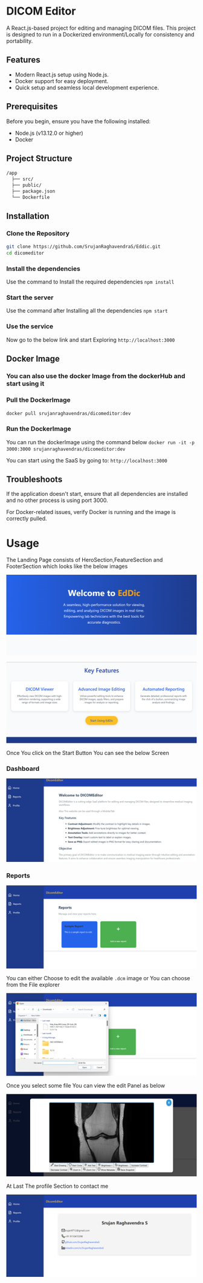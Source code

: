 # DICOM Editor

A React.js-based project for editing and managing DICOM files. This project is designed to run in a Dockerized environment/Locally  for consistency and portability.

## Features
- Modern React.js setup using Node.js.
- Docker support for easy deployment.
- Quick setup and seamless local development experience.

## Prerequisites
Before you begin, ensure you have the following installed:
- Node.js (v13.12.0 or higher)
- Docker

## Project Structure
```
/app
  ├── src/                
  ├── public/             
  ├── package.json        
  └── Dockerfile
```


## Installation

### Clone the Repository
```bash
git clone https://github.com/SrujanRaghavendraS/Eddic.git
cd dicomeditor
```

### Install the dependencies
Use the command to Install the required dependencies 
`npm install`

### Start the server
Use the command after Installing all the dependencies 
`npm start`

### Use the service
Now go to the below link and start Exploring
`http://localhost:3000`

## Docker Image

### You can also use the docker Image from the dockerHub and start using it

### Pull the DockerImage
`docker pull srujanraghavendras/dicomeditor:dev`

### Run the DockerImage
You can run the dockerImage using the command below
`docker run -it -p 3000:3000 srujanraghavendras/dicomeditor:dev`

You can start using the SaaS by going to:
`http://localhost:3000`

## Troubleshoots
If the application doesn't start, ensure that all dependencies are installed and no other process is using port 3000.

For Docker-related issues, verify Docker is running and the image is correctly pulled.


# Usage
The Landing Page consists of HeroSection,FeatureSection and FooterSection which looks like the below images

![alt text](assets/HeroSection.png)

![alt text](assets/FeatureSection.png)

Once You click on the Start Button You can see the below Screen

### Dashboard
![alt text](assets/dashboard.png)

### Reports

![alt text](assets/Reports.png)

You can either Choose to edit the available `.dcm` image or You can choose from the File explorer

![alt text](assets/Fileexplorer.png)

Once you select some file You can view the edit Panel as below

![alt text](assets/dcmedit.png)

At Last The profile Section to contact me 

![alt text](assets/profile.png)
